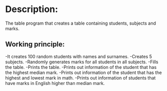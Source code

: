 # Description:
  The table program that creates a table containing students, subjects and marks.

## Working principle:
   -It creates 100 random students with names and surnames.
   -Creates 5 subjects.
   -Randomly generates marks for all students in all subjects.
   -Fills the table.
   -Prints the table.
   -Prints out information of the student that has the highest median mark.
   -Prints out information of the student that has the highest and lowest mark in math.
   -Prints out information of students that have marks in English higher than median mark.
